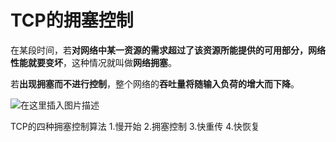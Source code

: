 # TCP的拥塞控制

在某段时间，若**对网络中某一资源的需求超过了该资源所能提供的可用部分，网络性能就要变坏**，这种情况就叫做**网络拥塞**。

若**出现拥塞而不进行控制**，整个网络的**吞吐量将随输入负荷的增大而下降**。

![在这里插入图片描述](https://img-blog.csdnimg.cn/20190731190238241.png?x-oss-process=image/watermark,type_ZmFuZ3poZW5naGVpdGk,shadow_10,text_aHR0cHM6Ly9ibG9nLmNzZG4ubmV0L3FxXzQxNDMxNDA2,size_16,color_FFFFFF,t_70)

TCP的四种拥塞控制算法
1.慢开始
2.拥塞控制
3.快重传
4.快恢复